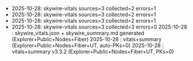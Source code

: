- 2025-10-28: skywire-vitals sources=3 collected=2 errors=1
- 2025-10-28: skywire-vitals sources=3 collected=2 errors=1
- 2025-10-28: skywire-vitals sources=3 collected=2 errors=1
- 2025-10-28: skywire-vitals sources=3 collected=3 errors=0
2025-10-28 : skywire_vitals.json + skywire_summary.md generated (Explorer+Public+Nodes+Fiber)
2025-10-28 : vitals+summary (Explorer+Public+Nodes+Fiber+UT, auto-PKs=0)
2025-10-28 : vitals+summary v3.3.2 (Explorer+Public+Nodes+Fiber+UT, PKs=0)
